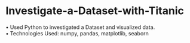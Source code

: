# Investigate-a-Dataset-with-Titanic
 • Used Python to investigated a Dataset and visualized data.  
 • Technologies Used: numpy, pandas, matplotlib, seaborn
